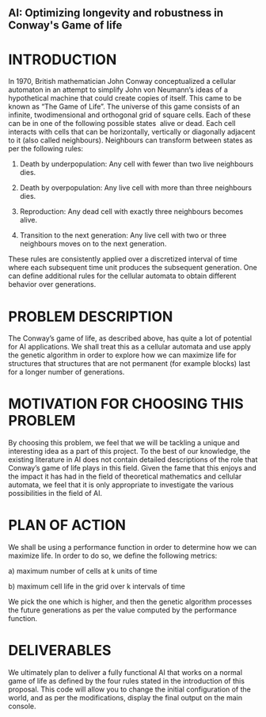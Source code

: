 AI: Optimizing longevity and robustness in Conway's Game of life 
-----------------------------------

INTRODUCTION
===========

In 1970, British mathematician John Conway conceptualized a cellular automaton in an attempt to simplify John von Neumann’s ideas of a hypothetical machine that could create copies of itself. This came to be known as “The Game of Life”.
The universe of this game consists of an infinite, two­dimensional and orthogonal grid of square cells. Each of these can be in one of the following possible states ­ alive or dead. Each cell interacts with cells that can be horizontally, vertically or diagonally adjacent to it (also called neighbours). Neighbours can transform between states as per the following rules:

1. Death by under­population: Any cell with fewer than two live neighbours dies.

2. Death by overpopulation: Any live cell with more than three neighbours dies.

3. Reproduction: Any dead cell with exactly three neighbours becomes alive.

4. Transition to the next generation: Any live cell with two or three neighbours moves on to
the next generation.

These rules are consistently applied over a discretized interval of time where each subsequent time unit produces the subsequent generation. One can define additional rules for the cellular automata to obtain different behavior over generations.

PROBLEM DESCRIPTION
==================

The Conway’s game of life, as described above, has quite a lot of potential for AI applications. We shall treat this as a cellular automata and use apply the genetic algorithm in order to explore how we can maximize life for structures that structures that are not permanent (for example blocks) last for a longer number of generations.

MOTIVATION FOR CHOOSING THIS PROBLEM
==================================

By choosing this problem, we feel that we will be tackling a unique and interesting idea as a part of this project. To the best of our knowledge, the existing literature in AI does not contain detailed descriptions of the role that Conway’s game of life plays in this field. Given the fame that this enjoys and the impact it has had in the field of theoretical mathematics and cellular automata, we feel that it is only appropriate to investigate the various possibilities in the field of AI.

PLAN OF ACTION
==============

We shall be using a performance function in order to determine how we can maximize life. In order to do so, we define the following metrics:

a) maximum number of cells at k units of time

b) maximum cell life in the grid over k intervals of time

We pick the one which is higher, and then the genetic algorithm processes the future generations as per the value computed by the performance function.

DELIVERABLES
============

We ultimately plan to deliver a fully functional AI that works on a normal game of life as defined by the four rules stated in the introduction of this proposal. This code will allow you to change the initial configuration of the world, and as per the modifications, display the final output on the main console.
